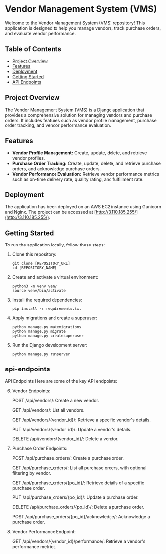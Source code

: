 # Vendor Management System (VMS)

Welcome to the Vendor Management System (VMS) repository! This application is designed to help you manage vendors, track purchase orders, and evaluate vendor performance.

## Table of Contents

- [Project Overview](#project-overview)
- [Features](#features)
- [Deployment](#deployment)
- [Getting Started](#getting-started)
- [API Endpoints](#api-endpoints)

## Project Overview

The Vendor Management System (VMS) is a Django application that provides a comprehensive solution for managing vendors and purchase orders. It includes features such as vendor profile management, purchase order tracking, and vendor performance evaluation.

## Features

- **Vendor Profile Management:** Create, update, delete, and retrieve vendor profiles.
- **Purchase Order Tracking:** Create, update, delete, and retrieve purchase orders, and acknowledge purchase orders.
- **Vendor Performance Evaluation:** Retrieve vendor performance metrics such as on-time delivery rate, quality rating, and fulfillment rate.

## Deployment

The application has been deployed on an AWS EC2 instance using Gunicorn and Nginx. The project can be accessed at [http://3.110.185.255/](http://3.110.185.255/).

## Getting Started

To run the application locally, follow these steps:

1. Clone this repository:
   ```shell
   git clone [REPOSITORY_URL]
   cd [REPOSITORY_NAME]

2. Create and activate a virtual environment:
    ```shell
    python3 -m venv venv
    source venv/bin/activate

3. Install the required dependencies:
    ```shell
    pip install -r requirements.txt

4. Apply migrations and create a superuser:
    ```shell
    python manage.py makemigrations
    python manage.py migrate
    python manage.py createsuperuser

5. Run the Django development server:
    ```shell
    python manage.py runserver

## api-endpoints
API Endpoints
Here are some of the key API endpoints:

6. Vendor Endpoints:

   POST /api/vendors/: Create a new vendor.

   GET /api/vendors/: List all vendors.

   GET /api/vendors/{vendor_id}/: Retrieve a specific vendor's details.

   PUT /api/vendors/{vendor_id}/: Update a vendor's details.

   DELETE /api/vendors/{vendor_id}/: Delete a vendor.

7. Purchase Order Endpoints:

   POST /api/purchase_orders/: Create a purchase order.

   GET /api/purchase_orders/: List all purchase orders, with optional filtering by vendor.

   GET /api/purchase_orders/{po_id}/: Retrieve details of a specific purchase order.

   PUT /api/purchase_orders/{po_id}/: Update a purchase order.

   DELETE /api/purchase_orders/{po_id}/: Delete a purchase order.

   POST /api/purchase_orders/{po_id}/acknowledge/: Acknowledge a purchase order.

8. Vendor Performance Endpoint:

   GET /api/vendors/{vendor_id}/performance/: Retrieve a vendor's performance metrics.
